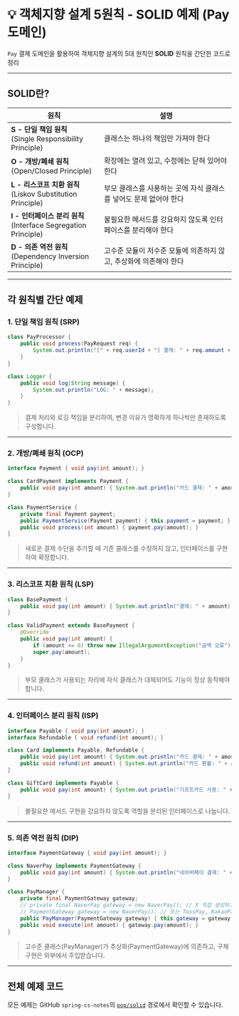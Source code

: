 # 💡 객체지향 설계 5원칙 - SOLID 예제 (Pay 도메인)

`Pay` 결제 도메인을 활용하여 객체지향 설계의 5대 원칙인 **SOLID** 원칙을 간단한 코드로 정리

---

## SOLID란?

| 원칙 | 설명 |
|------|------|
| **S - 단일 책임 원칙**<br>(Single Responsibility Principle) | 클래스는 하나의 책임만 가져야 한다 |
| **O - 개방/폐쇄 원칙**<br>(Open/Closed Principle) | 확장에는 열려 있고, 수정에는 닫혀 있어야 한다 |
| **L - 리스코프 치환 원칙**<br>(Liskov Substitution Principle) | 부모 클래스를 사용하는 곳에 자식 클래스를 넣어도 문제 없어야 한다 |
| **I - 인터페이스 분리 원칙**<br>(Interface Segregation Principle) | 불필요한 메서드를 강요하지 않도록 인터페이스를 분리해야 한다 |
| **D - 의존 역전 원칙**<br>(Dependency Inversion Principle) | 고수준 모듈이 저수준 모듈에 의존하지 않고, 추상화에 의존해야 한다 |

---

## 각 원칙별 간단 예제

### 1. 단일 책임 원칙 (SRP)

```java
class PayProcessor {
    public void process(PayRequest req) {
        System.out.println("[" + req.userId + "] 결제: " + req.amount + "원");
    }
}

class Logger {
    public void log(String message) {
        System.out.println("LOG: " + message);
    }
}
```

> 결제 처리와 로깅 책임을 분리하여, 변경 이유가 명확하게 하나씩만 존재하도록 구성합니다.

---

### 2. 개방/폐쇄 원칙 (OCP)

```java
interface Payment { void pay(int amount); }

class CardPayment implements Payment {
    public void pay(int amount) { System.out.println("카드 결제: " + amount); }
}

class PaymentService {
    private final Payment payment;
    public PaymentService(Payment payment) { this.payment = payment; }
    public void process(int amount) { payment.pay(amount); }
}
```

> 새로운 결제 수단을 추가할 때 기존 클래스를 수정하지 않고, 인터페이스를 구현하여 확장합니다.

---

### 3. 리스코프 치환 원칙 (LSP)

```java
class BasePayment {
    public void pay(int amount) { System.out.println("결제: " + amount); }
}

class ValidPayment extends BasePayment {
    @Override
    public void pay(int amount) {
        if (amount <= 0) throw new IllegalArgumentException("금액 오류");
        super.pay(amount);
    }
}
```

> 부모 클래스가 사용되는 자리에 자식 클래스가 대체되어도 기능이 정상 동작해야 합니다.

---

### 4. 인터페이스 분리 원칙 (ISP)

```java
interface Payable { void pay(int amount); }
interface Refundable { void refund(int amount); }

class Card implements Payable, Refundable {
    public void pay(int amount) { System.out.println("카드 결제: " + amount); }
    public void refund(int amount) { System.out.println("카드 환불: " + amount); }
}

class GiftCard implements Payable {
    public void pay(int amount) { System.out.println("기프트카드 사용: " + amount); }
}
```

> 불필요한 메서드 구현을 강요하지 않도록 역할을 분리된 인터페이스로 나눕니다.

---

### 5. 의존 역전 원칙 (DIP)

```java
interface PaymentGateway { void pay(int amount); }

class NaverPay implements PaymentGateway {
    public void pay(int amount) { System.out.println("네이버페이 결제: " + amount); }
}

class PayManager {
    private final PaymentGateway gateway;
    // private final NaverPay gateway = new NaverPay(); // X 직접 생성하고 사용
    // PaymentGateway gateway = new NaverPay(); // 또는 TossPay, KakaoPay도 가능
    public PayManager(PaymentGateway gateway) { this.gateway = gateway; }
    public void execute(int amount) { gateway.pay(amount); }
}
```

> 고수준 클래스(PayManager)가 추상화(PaymentGateway)에 의존하고, 구체 구현은 외부에서 주입받습니다.

---

## 전체 예제 코드

모든 예제는 GitHub `spring-cs-notes`의 [`oop/solid`](https://github.com/devHjlee/spring-cs-notes/tree/main/src/main/java/com/lhj/springcsnotes/oop/solid) 경로에서 확인할 수 있습니다.

